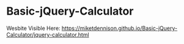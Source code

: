 # Basic-jQuery-Calculator
Wesbite Visible Here: https://miketdennison.github.io/Basic-jQuery-Calculator/jquery-calculator.html
